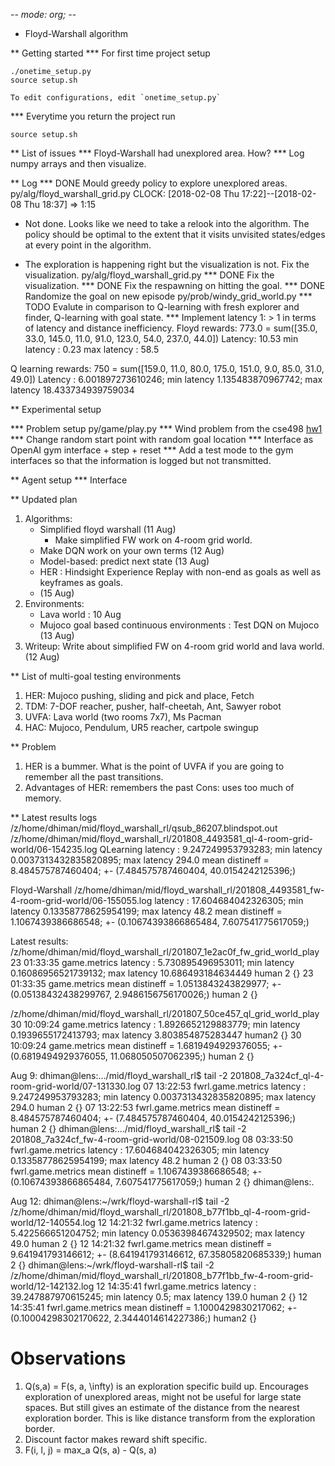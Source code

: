 -*- mode: org; -*-
* Floyd-Warshall algorithm

** Getting started
*** For first time project setup

    ./onetime_setup.py
    source setup.sh

    To edit configurations, edit `onetime_setup.py`

*** Everytime you return the project run

    source setup.sh

** List of issues
*** Floyd-Warshall had unexplored area. How?
*** Log numpy arrays and then visualize.

** Log
*** DONE Mould greedy policy to explore unexplored areas.
  py/alg/floyd_warshall_grid.py
  CLOCK: [2018-02-08 Thu 17:22]--[2018-02-08 Thu 18:37] =>  1:15
  * Not done. Looks like we need to take a relook into the algorithm.
  The policy should be optimal to the extent that it visits unvisited
  states/edges at every point in the algorithm.

  * The exploration is happening right but the visualization is not.
    Fix the visualization.
    py/alg/floyd_warshall_grid.py
*** DONE Fix the visualization.
*** DONE Fix the respawning on hitting the goal.
*** DONE Randomize the goal on new episode
  py/prob/windy_grid_world.py
*** TODO Evalute in comparison to Q-learning with fresh explorer and finder, Q-learning with goal state.
*** Implement latency 1: > 1
  in terms of latency and distance inefficiency.
  Floyd rewards: 773.0 = sum([35.0, 33.0, 145.0, 11.0, 91.0, 123.0, 54.0, 237.0, 44.0])
  Latency: 10.53
  min latency : 0.23
  max latency : 58.5

  Q learning rewards: 750 = sum([159.0, 11.0, 80.0, 175.0, 151.0, 9.0, 85.0, 31.0, 49.0])
  Latency : 6.001897273610246;
  min latency 1.135483870967742;
  max latency 18.433734939759034





** Experimental setup

*** Problem setup
  py/game/play.py
*** Wind problem from the cse498
[hw1](./hw1.jpg)
*** Change random start point with random goal location
*** Interface as OpenAI gym interface
    + step
    + reset
*** Add a test mode to the gym interfaces so that the information is logged but not transmitted.

** Agent setup
*** Interface


** Updated plan
   1. Algorithms:
      - Simplified floyd warshall (11 Aug)
        + Make simplified FW work on 4-room grid world.
      - Make DQN work on your own terms (12 Aug)
      - Model-based: predict next state (13 Aug)
      - HER : Hindsight Experience Replay with non-end as goals as well as keyframes as goals.
      - (15 Aug)
   2. Environments:
      - Lava world : 10 Aug
      - Mujoco goal based continuous environments : Test DQN on Mujoco (13 Aug)
   3. Writeup:
      Write about simplified FW on 4-room grid world and lava world. (12 Aug)
 
** List of multi-goal testing environments
   1. HER: Mujoco pushing, sliding and pick and place, Fetch
   2. TDM: 7-DOF reacher, pusher, half-cheetah, Ant, Sawyer robot
   3. UVFA: Lava world (two rooms 7x7), Ms Pacman
   4. HAC: Mujoco, Pendulum, UR5 reacher, cartpole swingup
 
** Problem
   1. HER is a bummer. What is the point of UVFA if you are going to remember all
      the past transitions.
   2. Advantages of HER: remembers the past
      Cons: uses too much of memory.


** Latest results logs
/z/home/dhiman/mid/floyd_warshall_rl/qsub_86207.blindspot.out
/z/home/dhiman/mid/floyd_warshall_rl/201808_4493581_ql-4-room-grid-world/06-154235.log
QLearning
latency : 9.247249953793283; min latency 0.0037313432835820895; max latency 294.0
mean distineff = 8.484575787460404; +- (7.484575787460404, 40.0154242125396;)

Floyd-Warshall
/z/home/dhiman/mid/floyd_warshall_rl/201808_4493581_fw-4-room-grid-world/06-155055.log
latency : 17.604684042326305; min latency 0.13358778625954199; max latency 48.2
mean distineff = 1.1067439386686548; +- (0.10674393866865484, 7.607541775617059;)

Latest results:
/z/home/dhiman/mid/floyd_warshall_rl/201807_1e2ac0f_fw_grid_world_play
23 01:33:35 game.metrics    latency : 5.730895496953011; min latency 0.16086956521739132; max latency 10.686493184634449     human    2       {}
23 01:33:35 game.metrics    mean distineff = 1.0513843243829977; +- (0.05138432438299767, 2.9486156756170026;)  human   2    {}

/z/home/dhiman/mid/floyd_warshall_rl/201807_50ce457_ql_grid_world_play
30 10:09:24 game.metrics    latency : 1.8926652129883779; min latency 0.1939655172413793; max latency 3.803854875283447 human2
        {}
30 10:09:24 game.metrics    mean distineff = 1.6819494929376055; +- (0.6819494929376055, 11.068050507062395;)   human   2    {}

Aug 9:
dhiman@lens:.../mid/floyd_warshall_rl$ tail -2 201808_7a324cf_ql-4-room-grid-world/07-131330.log 
07 13:22:53 fwrl.game.metrics latency : 9.247249953793283; min latency 0.0037313432835820895; max latency 294.0 human   2    {}
07 13:22:53 fwrl.game.metrics mean distineff = 8.484575787460404; +- (7.484575787460404, 40.0154242125396;)     human   2    {}
dhiman@lens:.../mid/floyd_warshall_rl$ tail -2 201808_7a324cf_fw-4-room-grid-world/08-021509.log 
08 03:33:50 fwrl.game.metrics latency : 17.604684042326305; min latency 0.13358778625954199; max latency 48.2   human   2    {}
08 03:33:50 fwrl.game.metrics mean distineff = 1.1067439386686548; +- (0.10674393866865484, 7.607541775617059;) human   2    {}
dhiman@lens:.

Aug 12:
dhiman@lens:~/wrk/floyd-warshall-rl$ tail -2 /z/home/dhiman/mid/floyd_warshall_rl/201808_b77f1bb_ql-4-room-grid-world/12-140554.log
12 14:21:32 fwrl.game.metrics latency : 5.422566651204752; min latency 0.05363984674329502; max latency 49.0    human   2    {}
12 14:21:32 fwrl.game.metrics mean distineff = 9.641941793146612; +- (8.641941793146612, 67.35805820685339;)    human   2    {}
dhiman@lens:~/wrk/floyd-warshall-rl$ tail -2 /z/home/dhiman/mid/floyd_warshall_rl/201808_b77f1bb_fw-4-room-grid-world/12-142132.log
12 14:35:41 fwrl.game.metrics latency : 39.247887970615245; min latency 0.5; max latency 139.0  human   2       {}
12 14:35:41 fwrl.game.metrics mean distineff = 1.1000429830217062; +- (0.10004298302170622, 2.3444014614227386;)        human2
        {}



# Observations
1. Q(s,a) = F(s, a, \infty) is an exploration specific build up. Encourages
   exploration of unexplored areas, might not be useful for large state spaces.
   But still gives an estimate of the distance from the nearest exploration
   border.
   This is like distance transform from the exploration border.
2. Discount factor makes reward shift specific.
3. F(i, l, j) = max_a Q(s, a) - Q(s, a)
